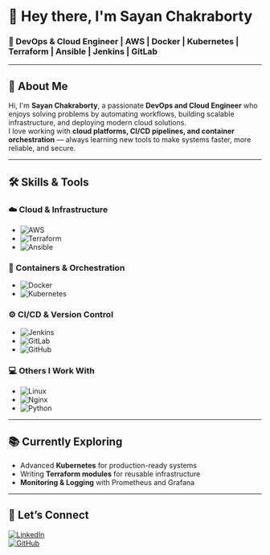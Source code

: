 # 👋 Hey there, I'm Sayan Chakraborty  

### 🚀 DevOps & Cloud Engineer | AWS | Docker | Kubernetes | Terraform | Ansible | Jenkins | GitLab  

---

## 🌟 About Me  
Hi, I'm **Sayan Chakraborty**, a passionate **DevOps and Cloud Engineer** who enjoys solving problems by automating workflows, building scalable infrastructure, and deploying modern cloud solutions.  
I love working with **cloud platforms, CI/CD pipelines, and container orchestration** — always learning new tools to make systems faster, more reliable, and secure.  

---

## 🛠️ Skills & Tools  

### ☁️ Cloud & Infrastructure  
- ![AWS](https://img.shields.io/badge/AWS-232F3E?style=for-the-badge&logo=amazonwebservices&logoColor=white)  
- ![Terraform](https://img.shields.io/badge/Terraform-623CE4?style=for-the-badge&logo=terraform&logoColor=white)  
- ![Ansible](https://img.shields.io/badge/Ansible-EE0000?style=for-the-badge&logo=ansible&logoColor=white)  

### 🐳 Containers & Orchestration  
- ![Docker](https://img.shields.io/badge/Docker-2496ED?style=for-the-badge&logo=docker&logoColor=white)  
- ![Kubernetes](https://img.shields.io/badge/Kubernetes-326CE5?style=for-the-badge&logo=kubernetes&logoColor=white)  

### ⚙️ CI/CD & Version Control  
- ![Jenkins](https://img.shields.io/badge/Jenkins-D24939?style=for-the-badge&logo=jenkins&logoColor=white)  
- ![GitLab](https://img.shields.io/badge/GitLab-FC6D26?style=for-the-badge&logo=gitlab&logoColor=white)  
- ![GitHub](https://img.shields.io/badge/GitHub-181717?style=for-the-badge&logo=github&logoColor=white)  

### 💻 Others I Work With  
- ![Linux](https://img.shields.io/badge/Linux-FCC624?style=for-the-badge&logo=linux&logoColor=black)  
- ![Nginx](https://img.shields.io/badge/Nginx-009639?style=for-the-badge&logo=nginx&logoColor=white)  
- ![Python](https://img.shields.io/badge/Python-3776AB?style=for-the-badge&logo=python&logoColor=white)  

---

## 📚 Currently Exploring  
- Advanced **Kubernetes** for production-ready systems  
- Writing **Terraform modules** for reusable infrastructure  
- **Monitoring & Logging** with Prometheus and Grafana  

---

## 🤝 Let’s Connect  

[![LinkedIn](https://img.shields.io/badge/LinkedIn-0077B5?style=for-the-badge&logo=linkedin&logoColor=white)](www.linkedin.com/in/sayan-chakraborty-devops)  
[![GitHub](https://img.shields.io/badge/GitHub-100000?style=for-the-badge&logo=github&logoColor=white)](https://github.com/sayanC04)  
